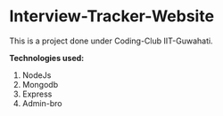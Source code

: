 # Interview-Tracker-Website
This is a project done under Coding-Club IIT-Guwahati.

**Technologies used:**
1. NodeJs
2. Mongodb
3. Express
4. Admin-bro
